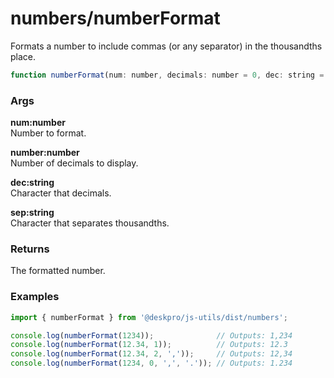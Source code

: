 numbers/numberFormat
====================
Formats a number to include commas (or any separator) in the thousandths place.

```js
function numberFormat(num: number, decimals: number = 0, dec: string = DECIMAL_POINT, sep: string = THOUSANDTHS_SEPARATOR): string
```

### Args

**num:number**  
Number to format.

**number:number**  
Number of decimals to display.

**dec:string**  
Character that decimals.

**sep:string**  
Character that separates thousandths.

### Returns
The formatted number.

### Examples

```js
import { numberFormat } from '@deskpro/js-utils/dist/numbers';

console.log(numberFormat(1234));              // Outputs: 1,234
console.log(numberFormat(12.34, 1));          // Outputs: 12.3
console.log(numberFormat(12.34, 2, ','));     // Outputs: 12,34
console.log(numberFormat(1234, 0, ',', '.')); // Outputs: 1.234
```

